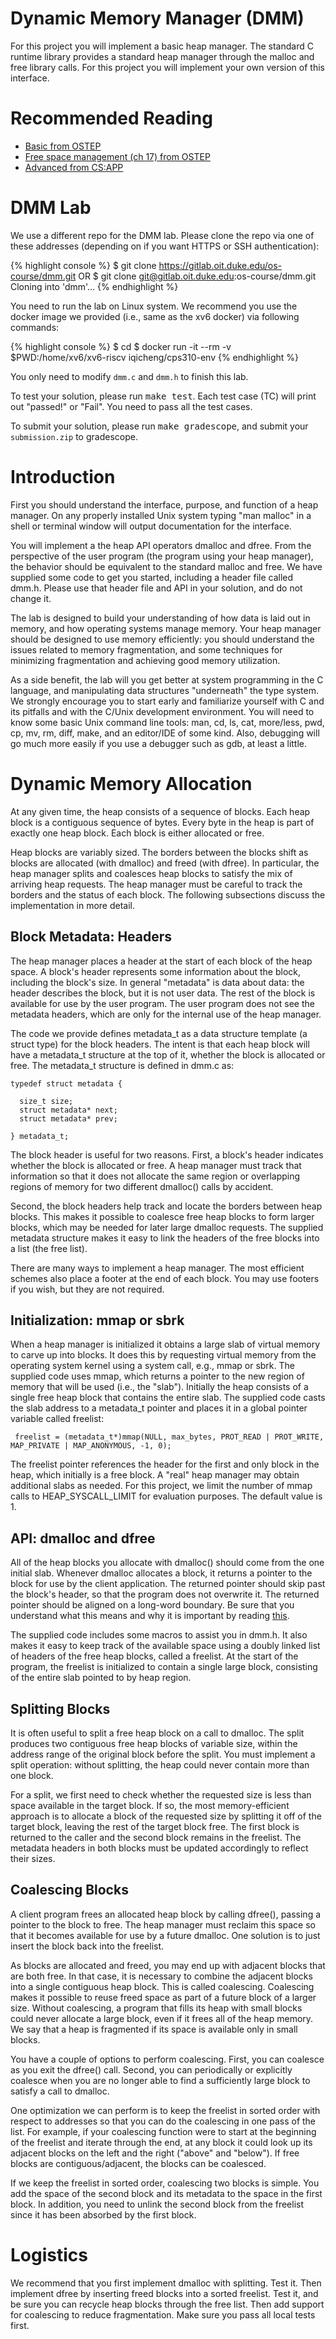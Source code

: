# Dynamic Memory Manager (DMM)

For this project you will implement a basic heap manager. The standard C runtime library provides a standard heap manager through the malloc and free library calls. For this project you will implement your own version of this interface.

# Recommended Reading 

* [Basic from OSTEP](http://pages.cs.wisc.edu/~remzi/OSTEP/vm-api.pdf)
* [Free space management (ch 17) from OSTEP](http://pages.cs.wisc.edu/~remzi/OSTEP/vm-freespace.pdf)
* [Advanced from CS:APP](https://www2.cs.duke.edu/courses/fall20/compsci310/internal/dynamicmem.pdf)


# DMM Lab

We use a different repo for the DMM lab. Please clone the repo via one of these addresses (depending on if you want HTTPS or SSH authentication):

{% highlight console %}
$ git clone https://gitlab.oit.duke.edu/os-course/dmm.git
OR
$ git clone git@gitlab.oit.duke.edu:os-course/dmm.git
Cloning into 'dmm'...
{% endhighlight %}

You need to run the lab on Linux system. We recommend you use the docker image we provided (i.e., same as the xv6 docker) via following commands:

{% highlight console %}
$ cd <PathToBaseRepo>
$ docker run -it --rm -v $PWD:/home/xv6/xv6-riscv iqicheng/cps310-env
{% endhighlight %}

You only need to modify `dmm.c` and `dmm.h` to finish this lab.

To test your solution, please run <kbd>make test</kbd>. Each test case (TC) will print out "passed!" or "Fail". You need to pass all the test cases.

To submit your solution, please run <kbd>make gradescope</kbd>, and submit your `submission.zip` to gradescope.


# Introduction

First you should understand the interface, purpose, and function of a heap manager. On any properly installed Unix system typing "man malloc" in a shell or terminal window will output documentation for the interface.

You will implement a the heap API operators dmalloc and dfree. From the perspective of the user program (the program using your heap manager), the behavior should be equivalent to the standard malloc and free. We have supplied some code to get you started, including a header file called dmm.h. Please use that header file and API in your solution, and do not change it.

The lab is designed to build your understanding of how data is laid out in memory, and how operating systems manage memory. Your heap manager should be designed to use memory efficiently: you should understand the issues related to memory fragmentation, and some techniques for minimizing fragmentation and achieving good memory utilization.

As a side benefit, the lab will you get better at system programming in the C language, and manipulating data structures "underneath" the type system. We strongly encourage you to start early and familiarize yourself with C and its pitfalls and with the C/Unix development environment. You will need to know some basic Unix command line tools: man, cd, ls, cat, more/less, pwd, cp, mv, rm, diff, make, and an editor/IDE of some kind. Also, debugging will go much more easily if you use a debugger such as gdb, at least a little.

# Dynamic Memory Allocation

At any given time, the heap consists of a sequence of blocks. Each heap block is a contiguous sequence of bytes. Every byte in the heap is part of exactly one heap block. Each block is either allocated or free.

Heap blocks are variably sized. The borders between the blocks shift as blocks are allocated (with dmalloc) and freed (with dfree). In particular, the heap manager splits and coalesces heap blocks to satisfy the mix of arriving heap requests. The heap manager must be careful to track the borders and the status of each block. The following subsections discuss the implementation in more detail.

## Block Metadata: Headers

The heap manager places a header at the start of each block of the heap space. A block's header represents some information about the block, including the block's size. In general "metadata" is data about data: the header describes the block, but it is not user data. The rest of the block is available for use by the user program. The user program does not see the metadata headers, which are only for the internal use of the heap manager.

The code we provide defines metadata_t as a data structure template (a struct type) for the block headers. The intent is that each heap block will have a metadata_t structure at the top of it, whether the block is allocated or free. The metadata_t structure is defined in dmm.c as:

    typedef struct metadata {
    
      size_t size;
      struct metadata* next;
      struct metadata* prev;
    
    } metadata_t;


The block header is useful for two reasons. First, a block's header indicates whether the block is allocated or free. A heap manager must track that information so that it does not allocate the same region or overlapping regions of memory for two different dmalloc() calls by accident.

Second, the block headers help track and locate the borders between heap blocks. This makes it possible to coalesce free heap blocks to form larger blocks, which may be needed for later large dmalloc requests. The supplied metadata structure makes it easy to link the headers of the free blocks into a list (the free list).

There are many ways to implement a heap manager. The most efficient schemes also place a footer at the end of each block. You may use footers if you wish, but they are not required.

## Initialization: mmap or sbrk

When a heap manager is initialized it obtains a large slab of virtual memory to carve up into blocks. It does this by requesting virtual memory from the operating system kernel using a system call, e.g., mmap or sbrk. The supplied code uses mmap, which returns a pointer to the new region of memory that will be used (i.e., the "slab"). Initially the heap consists of a single free heap block that contains the entire slab. The supplied code casts the slab address to a metadata_t pointer and places it in a global pointer variable called freelist:

     freelist = (metadata_t*)mmap(NULL, max_bytes, PROT_READ | PROT_WRITE, MAP_PRIVATE | MAP_ANONYMOUS, -1, 0);


The freelist pointer references the header for the first and only block in the heap, which initially is a free block. A "real" heap manager may obtain additional slabs as needed. For this project, we limit the number of mmap calls to HEAP_SYSCALL_LIMIT for evaluation purposes. The default value is 1.

## API: dmalloc and dfree

All of the heap blocks you allocate with dmalloc() should come from the one initial slab. Whenever dmalloc allocates a block, it returns a pointer to the block for use by the client application. The returned pointer should skip past the block's header, so that the program does not overwrite it. The returned pointer should be aligned on a long-word boundary. Be sure that you understand what this means and why it is important by reading [this](https://www2.cs.duke.edu/courses/fall20/compsci310/internal/dynamicmem.pdf).

The supplied code includes some macros to assist you in dmm.h. It also makes it easy to keep track of the available space using a doubly linked list of headers of the free heap blocks, called a freelist. At the start of the program, the freelist is initialized to contain a single large block, consisting of the entire slab pointed to by heap region.

## Splitting Blocks

It is often useful to split a free heap block on a call to dmalloc. The split produces two contiguous free heap blocks of variable size, within the address range of the original block before the split. You must implement a split operation: without splitting, the heap could never contain more than one block.

For a split, we first need to check whether the requested size is less than space available in the target block. If so, the most memory-efficient approach is to allocate a block of the requested size by splitting it off of the target block, leaving the rest of the target block free. The first block is returned to the caller and the second block remains in the freelist. The metadata headers in both blocks must be updated accordingly to reflect their sizes.

## Coalescing Blocks

A client program frees an allocated heap block by calling dfree(), passing a pointer to the block to free. The heap manager must reclaim this space so that it becomes available for use by a future dmalloc. One solution is to just insert the block back into the freelist.

As blocks are allocated and freed, you may end up with adjacent blocks that are both free. In that case, it is necessary to combine the adjacent blocks into a single contiguous heap block. This is called coalescing. Coalescing makes it possible to reuse freed space as part of a future block of a larger size. Without coalescing, a program that fills its heap with small blocks could never allocate a large block, even if it frees all of the heap memory. We say that a heap is fragmented if its space is available only in small blocks.

You have a couple of options to perform coalescing. First, you can coalesce as you exit the dfree() call. Second, you can periodically or explicitly coalesce when you are no longer able to find a sufficiently large block to satisfy a call to dmalloc.

One optimization we can perform is to keep the freelist in sorted order with respect to addresses so that you can do the coalescing in one pass of the list. For example, if your coalescing function were to start at the beginning of the freelist and iterate through the end, at any block it could look up its adjacent blocks on the left and the right ("above" and "below"). If free blocks are contiguous/adjacent, the blocks can be coalesced.

If we keep the freelist in sorted order, coalescing two blocks is simple. You add the space of the second block and its metadata to the space in the first block. In addition, you need to unlink the second block from the freelist since it has been absorbed by the first block.

# Logistics

We recommend that you first implement dmalloc with splitting. Test it. Then implement dfree by inserting freed blocks into a sorted freelist. Test it, and be sure you can recycle heap blocks through the free list. Then add support for coalescing to reduce fragmentation. Make sure you pass all local tests first.


